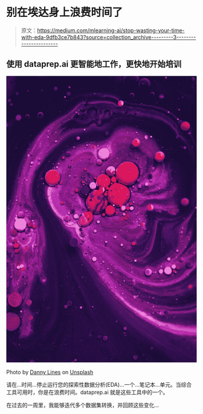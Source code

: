 # 别在埃达身上浪费时间了

> 原文：<https://medium.com/mlearning-ai/stop-wasting-your-time-with-eda-9dfb3ce7b843?source=collection_archive---------3----------------------->

## 使用 dataprep.ai 更智能地工作，更快地开始培训

![](img/f1f480c8f9ac86c54dd925471b4a8551.png)

Photo by [Danny Lines](https://unsplash.com/@dannylines?utm_source=unsplash&utm_medium=referral&utm_content=creditCopyText) on [Unsplash](https://unsplash.com/s/photos/deep-space?utm_source=unsplash&utm_medium=referral&utm_content=creditCopyText)

请在…时间…停止运行您的探索性数据分析(EDA)…一个…笔记本…单元。当综合工具可用时，你是在浪费时间。dataprep.ai 就是这些工具中的一个。

在过去的一周里，我能够迭代多个数据集转换，并回顾这些变化…